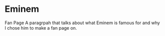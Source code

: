 # Eminem
Fan Page
 A paragrpah that talks about what Eminem is famous for and why I chose him to make a fan page on.
